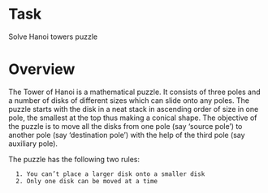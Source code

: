 # Task
Solve Hanoi towers puzzle

# Overview
The Tower of Hanoi is a mathematical puzzle. It consists of three poles and a number of disks of different sizes which can slide onto any poles. The puzzle starts with the disk in a neat stack in ascending order of size in one pole, the smallest at the top thus making a conical shape. The objective of the puzzle is to move all the disks from one pole (say ‘source pole’) to another pole (say ‘destination pole’) with the help of the third pole (say auxiliary pole).

The puzzle has the following two rules:

      1. You can’t place a larger disk onto a smaller disk 
      2. Only one disk can be moved at a time
